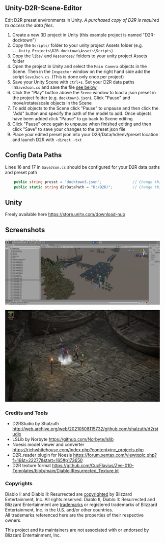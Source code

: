 ## Unity-D2R-Scene-Editor
Edit D2R preset environments in Unity. *A purchased copy of D2R is required to access the data files*.

1. Create a new 3D project in Unity (this example project is named "D2R-docktown")
2. Copy the `Scripts/` folder to your unity project Assets folder (e.g. `...Unity Projects\D2R-docktown\Assets\Scripts`)
3. Copy the `libs/` and `Resources/` folders to your unity project Assets folder
4. Open the project in Unity and select the `Main Camera` objects in the Scene. Then in the `Inspector` window on the right hand side add the script `SaveJson.cs`. (This is done only once per project)
5. Save your Unity Scene with `ctrl+s`. Set your D2R data paths in`SaveJson.cs` and save the file [see below](#config-data-paths)
6. Click the "Play" button above the `Scene` window to load a json preset in the project folder (e.g. `docktown3.json`). Click "Pause" and move/rotate/scale objects in the Scene
7. To add objects to the Scene click "Pause" to unpause and then click the "Add" button and specify the path of the model to add. Once objects have been added click "Pause" to go back to Scene editing 
8. Click "Pause" once again to unpause when finished editing and then click "Save" to save your changes to the preset json file
9. Place your edited preset json into your D2R/Data/hd/env/preset location and launch D2R with `-direct -txt`


## Config Data Paths
Lines 16 and 17 in `SaveJson.cs` should be configured for your D2R data paths and preset path
```cs
    public string preset = "docktown3.json";              // Change this to be the json preset that is edited
    public static string d2rDataPath = "D:/D2R/";         // Change this to where your D2R data is extracted (casc storage)
```


## Unity
Freely available here https://store.unity.com/download-nuo


## Screenshots
![Unity scene](./screenshots/scene_docktown_lslib.jpg)

![Act3 docktown in-game](./screenshots/docktown_ingame.jpg)


### Credits and Tools
- D2RStudio by Shalzuth http://web.archive.org/web/20210508115732/github.com/shalzuth/d2rstudio
- LSLib by Norbyte https://github.com/Norbyte/lslib
- Noesis model viewer and converter https://richwhitehouse.com/index.php?content=inc_projects.php
- D2R_reader plugin for Noesis https://forum.xentax.com/viewtopic.php?f=16&t=22277&start=165#p173650
- D2R texture format https://github.com/CucFlavius/Zee-010-Templates/blob/main/DiabloIIResurrected_Texture.bt


### Copyrights
Diablo II and Diablo II: Resurrected are [copyrighted](https://www.blizzard.com/en-us/legal/9c9cb70b-d1ed-4e17-998a-16c6df46be7b/copyright-notices) by Blizzard Entertainment, Inc. All rights reserved. Diablo II, Diablo II: Resurrected and Blizzard Entertainment are [trademarks](https://www.blizzard.com/en-us/legal/9c9cb70b-d1ed-4e17-998a-16c6df46be7b/copyright-notices) or registered trademarks of Blizzard Entertainment, Inc. in the U.S. and/or other countries.  
All trademarks referenced here are the properties of their respective owners.

This project and its maintainers are not associated with or endorsed by Blizzard Entertainment, Inc.
